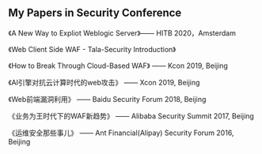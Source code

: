 ## My Papers in Security Conference

《A New Way to Expliot Weblogic Server》—— HITB 2020，Amsterdam

《Web Client Side WAF - Tala-Security Introduction》 

《How to Break Through Cloud-Based WAF》 —— Kcon 2019, Beijing
 
《AI引擎对抗云计算时代的web攻击》 —— Xcon 2019, Beijing

《Web前端漏洞利用》 —— Baidu Security Forum 2018, Beijing

《业务为王时代下的WAF新趋势》 —— Alibaba Security Summit 2017, Beijing

《运维安全那些事儿》 —— Ant Financial(Alipay) Security Forum 2016, Beijing
